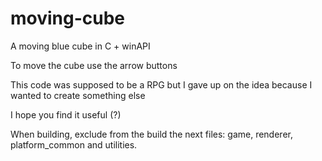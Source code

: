 # moving-cube
A moving blue cube in C + winAPI

To move the cube use the arrow buttons

This code was supposed to be a RPG but I gave up on the idea because I wanted to create something else

I hope you find it useful (?)

When building, exclude from the build the next files: game, renderer, platform_common and utilities.
